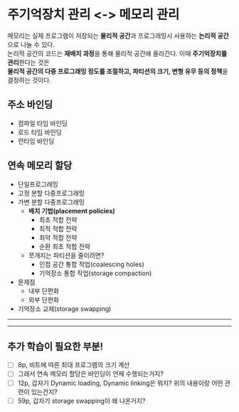 # 주기억장치 관리 <-> 메모리 관리

메모리는 실제 프로그램이 저장되는 **물리적 공간**과 프로그래밍시 사용하는 **논리적 공간**으로 나눌 수 있다.  
논리적 공간의 코드는 **재배치 과정**을 통해 물리적 공간에 올라간다. 이때 **주기억장치를 관리**한다는 것은  
**물리적 공간의 다중 프로그래밍 정도를 조절하고, 파티션의 크기, 변형 유무 등의 정책**을 결정하는 것이다.

## 주소 바인딩

-   컴파일 타임 바인딩
-   로드 타임 바인딩
-   런타임 바인딩

## 연속 메모리 할당

-   단일프로그래밍
-   고정 분할 다중프로그래밍
-   가변 분할 다중프로그래밍
    -   **배치 기법(placement policies)**
        -   최초 적합 전략
        -   최적 적합 전략
        -   최악 적합 전략
        -   순환 최초 적합 전략
    -   쪼개지는 파티션을 줄이려면?
        -   인접 공간 통합 작업(coalescing holes)
        -   기억장소 통합 작업(storage compaction)
-   문제점
    -   내부 단편화
    -   외부 단편화
-   기억장소 교체(storage swapping)

---

---

## 추가 학습이 필요한 부분!

- [ ] 8p, 비트에 따른 최대 프로그램의 크기 계산
- [ ] 그래서 연속 메모리 할당은 바인딩이 언제 수행되는거지?
- [ ] 12p, 갑자기 Dynamic loading, Dynamic linking은 뭐지? 위의 내용이랑 어떤 관련이 있는건지?
- [ ] 59p, 갑자기 storage swapping이 왜 나온거지?
